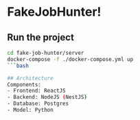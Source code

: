 # FakeJobHunter!

## Run the project

````bash
cd fake-job-hunter/server
docker-compose -f ./docker-compose.yml up
```bash

## Architecture
Components:
- Frontend: ReactJS
- Backend: NodeJS (NestJS)
- Database: Postgres
- Model: Python


````
